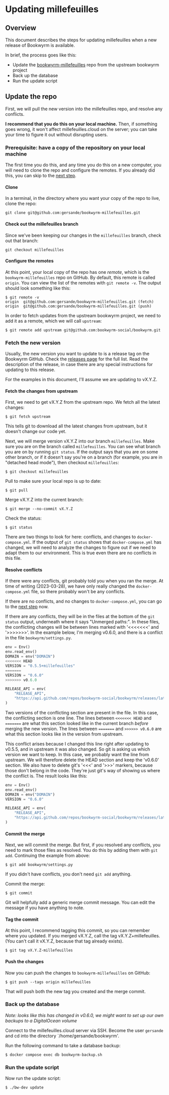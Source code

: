 # Updating millefeuilles

## Overview
This document describes the steps for updating millefeuilles when a new release of Bookwyrm is
available.

In brief, the process goes like this:
- Update the [bookwyrm-millefeuilles][repo] repo from the upstream bookwyrm project
- Back up the database
- Run the update script

## Update the repo
First, we will pull the new version into the millefeuilles repo, and resolve any conflicts.

**I recommend that you do this on your local machine.** Then, if something goes wrong, it won't
affect millefeuilles.cloud on the server; you can take your time to figure it out without
disrupting users.

### Prerequisite: have a copy of the repository on your local machine
The first time you do this, and any time you do this on a new computer, you will need to clone the
repo and configure the remotes. If you already did this, you can skip to the
[next step](#fetch-the-new-version).

#### Clone
In a terminal, in the directory where you want your copy of the repo to live, clone the repo:
```
git clone git@github.com:gersande/bookwyrm-millefeuilles.git
```

#### Check out the millefeuilles branch
Since we've been keeping our changes in the `millefeuilles` branch, check out that branch:
```
git checkout millefeuilles
```

#### Configure the remotes
At this point, your local copy of the repo has one *remote*, which is the `bookwyrm-millefeuilles`
repo on GitHub. By default, this remote is called `origin`. You can view the list of the remotes
with `git remote -v`. The output should look something like this:
```
$ git remote -v
origin	git@github.com:gersande/bookwyrm-millefeuilles.git (fetch)
origin	git@github.com:gersande/bookwyrm-millefeuilles.git (push)
```

In order to fetch updates from the upstream bookwyrm project, we need to add it as a remote, which
we will call `upstream`:
```
$ git remote add upstream git@github.com:bookwyrm-social/bookwyrm.git
```

### Fetch the new version
Usually, the new version you want to update to is a release tag on the Bookwyrm GitHub. Check the
[releases page][bookwyrm-releases] for the full list. Read the description of the release, in case
there are any special instructions for updating to this release.

For the examples in this document, I'll assume we are updating to vX.Y.Z.

#### Fetch the changes from upstream
First, we need to get vX.Y.Z from the upstream repo. We fetch all the latest changes:
```
$ git fetch upstream
```

This tells git to download all the latest changes from upstream, but it doesn't change our code
yet.

Next, we will merge version vX.Y.Z into our branch `millefeuilles`. Make sure you are on the branch
called `millefeuilles`. You can see what branch you are on by running `git status`. If the output
says that you are on some other branch, or if it doesn't say you're on a branch (for example, you
are in "detached head mode"), then checkout `millefeuilles`:
```
$ git checkout millefeuilles
```

Pull to make sure your local repo is up to date:
```
$ git pull
```

Merge vX.Y.Z into the current branch:
```
$ git merge --no-commit vX.Y.Z
```

Check the status:
```
$ git status
```

There are two things to look for here: conflicts, and changes to `docker-compose.yml`. If the
output of `git status` shows that `docker-compose.yml` has changed, we will need to analyze the
changes to figure out if we need to adapt them to our environment. This is true even there are no
conflicts in this file.

#### Resolve conflicts
If there were any conflicts, git probably told you when you ran the merge. At time of writing
(2023-03-28), we have only really changed the `docker-compose.yml` file, so there probably won't
be any conflicts.

If there are no conflicts, and no changes to `docker-compose.yml`, you can go to the
[next step](#commit-the-merge) now.

If there are any conflicts, they will be in the files at the bottom of the `git status` output,
underneath where it says "Unmerged paths:". In these files, the conflicting changes will be
between lines marked with '<<<<<<<' and '>>>>>>>'. In the example below, I'm merging v0.6.0, and
there is a conflict in the file `bookwyrm/settings.py`.
```python
env = Env()
env.read_env()
DOMAIN = env("DOMAIN")
<<<<<<< HEAD
VERSION = "0.5.5+millefeuilles"
=======
VERSION = "0.6.0"
>>>>>>> v0.6.0

RELEASE_API = env(
    "RELEASE_API",
    "https://api.github.com/repos/bookwyrm-social/bookwyrm/releases/latest",
)
```

Two versions of the conflicting section are present in the file. In this case, the conflicting
section is one line. The lines between `<<<<<<< HEAD` and `=======` are what this section looked
like in the current branch *before* merging the new version. The lines between `=======` and
`>>>>>> v0.6.0` are what this section looks like in the version from upstream.

This conflict arises because I changed this line right after updating to v0.5.5, and in upstream
it was also changed. So git is asking us which version we want to keep. In this case, we probably
want the line from upstream. We will therefore delete the HEAD section and keep the 'v0.6.0'
section. We also have to delete git's '<<<' and '>>>' markers, because those don't belong in the
code. They're just git's way of showing us where the conflict is. The result looks like this:
```python
env = Env()
env.read_env()
DOMAIN = env("DOMAIN")
VERSION = "0.6.0"

RELEASE_API = env(
    "RELEASE_API",
    "https://api.github.com/repos/bookwyrm-social/bookwyrm/releases/latest",
)
```

#### Commit the merge
Next, we will commit the merge. But first, if you resolved any conflicts, you need to mark those
files as resolved. You do this by adding them with `git add`. Continuing the example from above:
```
$ git add bookwyrm/settings.py
```

If you didn't have conflicts, you don't need `git add` anything.

Commit the merge:
```
$ git commit
```

Git will helpfully add a generic merge commit message. You can edit the message if you have
anything to note. 

#### Tag the commit
At this point, I recommend tagging this commit, so you can remember where you updated. If you
merged vX.Y.Z, call the tag vX.Y.Z+millefeuilles. (You can't call it vX.Y.Z, because that tag
already exists).
```
$ git tag vX.Y.Z-millefeuilles
```

#### Push the changes
Now you can push the changes to `bookwyrm-millefeuilles` on GitHub:
```
$ git push --tags origin millefeuilles
```
That will push both the new tag you created and the merge commit.

### Back up the database
*Note: looks like this has changed in v0.6.0, we might want to set up our own backups to a
DigitalOcean volume*

Connect to the millefeuilles.cloud server via SSH. Become the user `gersande` and cd into the
directory `/home/gersande/bookwyrm'.

Run the following command to take a database backup:
```
$ docker compose exec db bookwyrm-backup.sh
```

### Run the update script
Now run the update script:
```
$ ./bw-dev update
```


[repo]: https://github.com/gersande/bookwyrm-millefeuilles/tree/millefeuilles
[bookwyrm-releases]: https://github.com/bookwyrm-social/bookwyrm/releases
